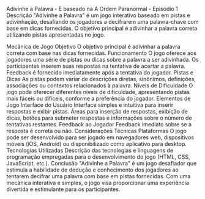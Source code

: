 Adivinhe a Palavra - E baseado na A Ordem Paranormal - Episódio 1
Descrição
"Adivinhe a Palavra" é um jogo interativo baseado em pistas e adivinhação, desafiando os jogadores a decifrarem uma palavra-chave com base em dicas fornecidas. O objetivo principal é adivinhar a palavra correta utilizando pistas apresentadas no jogo.

Mecânica de Jogo
Objetivo
O objetivo principal é adivinhar a palavra correta com base nas dicas fornecidas.
Funcionamento
O jogo oferece aos jogadores uma série de pistas ou dicas sobre a palavra a ser adivinhada.
Os participantes inserem suas respostas na tentativa de acertar a palavra.
Feedback é fornecido imediatamente após a tentativa do jogador.
Pistas e Dicas
As pistas podem variar de descrições diretas, sinônimos, definições, associações ou contextos relacionados à palavra.
Níveis de Dificuldade
O jogo pode oferecer diferentes níveis de dificuldade, apresentando pistas mais fáceis ou difíceis, conforme a preferência do jogador.
Elementos de Jogo
Interface do Usuário
Interface simples e intuitiva para inserir respostas e exibir pistas.
Áreas para inserção de respostas, exibição de dicas, botões para submeter respostas e informações sobre o número de tentativas restantes.
Feedback ao Jogador
Feedback imediato sobre se a resposta é correta ou não.
Considerações Técnicas
Plataformas
O jogo pode ser desenvolvido para ser jogado em navegadores web, dispositivos móveis (iOS, Android) ou disponibilizado como aplicativo para desktop.
Tecnologias Utilizadas
Descrição das tecnologias e linguagens de programação empregadas para o desenvolvimento do jogo (HTML, CSS, JavaScript, etc.).
Conclusão
"Adivinhe a Palavra" é um jogo desafiador que estimula a habilidade de dedução e conhecimento dos jogadores ao tentarem decifrar uma palavra com base em pistas fornecidas. Com uma mecânica interativa e simples, o jogo visa proporcionar uma experiência divertida e estimulante para os participantes.
